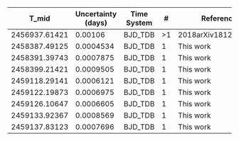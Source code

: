 |T_mid        |Uncertainty (days)|Time System|#  |Reference                             |
|-------------|------------------|-----------|---|--------------------------------------|
|2456937.61421|0.00106           |BJD_TDB    |>1 |2018arXiv181209264A                   |
|2458387.49125|0.0004534         |BJD_TDB    |1  |This work                             |
|2458391.39743|0.0007875         |BJD_TDB    |1  |This work                             |
|2458399.21421|0.0009505         |BJD_TDB    |1  |This work                             |
|2459118.29141|0.0006121         |BJD_TDB    |1  |This work                             |
|2459122.19873|0.0006975         |BJD_TDB    |1  |This work                             |
|2459126.10647|0.0006605         |BJD_TDB    |1  |This work                             |
|2459133.92367|0.0008569         |BJD_TDB    |1  |This work                             |
|2459137.83123|0.0007696         |BJD_TDB    |1  |This work                             |
